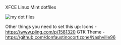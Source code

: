 XFCE Linux Mint dotfiles

![my dot files](https://i.imgur.com/Ux9G4lq.png)

Other things you need to set this up:
Icons - https://www.pling.com/p/1581320
GTK Theme - https://github.com/donfaustinocortizone/Nashville96
